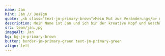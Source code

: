 ```yaml
---
name: Jan
hint: Jan // Design
quote: „<b class="text-jm-primary-brown">Mein Mut zur Veränderung</b> und somit unsere Kompetenzen ergänzend nutzen zu können, <b>war die beste Entscheidung</b> meines Lebens.“
description: Mein Name ist Jan und ich bin der kreative Kopf und Geschäftsführer von JOTT.MEDIA. Nach meiner Ausbildung zum Medienfachwirt und einer Figma-Zertifizierung habe ich 15 Jahre in der Zeitungsbranche gearbeitet, bevor ich mich auf das Design digitaler Prozesse spezialisiert habe. Meine Leidenschaft liegt im UI/UX-Design, wo ich meine Kreativität und mein technisches Wissen vereine, um benutzerfreundliche und ansprechende Designs zu schaffen. In meiner Freizeit gehe ich gerne Mountainbiken, was mir den Ausgleich und die Inspiration für meine Arbeit bietet. „Mein Mut zur Veränderung und somit unsere Kompetenzen ergänzend nutzen zu können, war die beste Entscheidung meines Lebens.“ Diese Einstellung prägt meine Arbeit und mein Engagement bei JOTT.MEDIA.
src: team/jan.jpg
imageAlt: Jan
bg: bg-jm-primary-brown
button: border-jm-primary-green text-jm-primary-green
align: left
---
```

